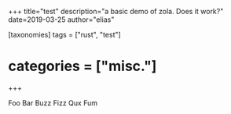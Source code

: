 +++
title="test"
description="a basic demo of zola. Does it work?"
date=2019-03-25
author="elias"

[taxonomies]
tags = ["rust", "test"]
# categories = ["misc."]
+++


Foo Bar Buzz Fizz Qux Fum
